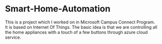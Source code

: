 # Smart-Home-Automation
This is a project which I worked on in Microsoft Campus Connect Program. It is based on Internet Of Things. The basic idea is that we are controlling all the home appliances with a touch of a few buttons through azure cloud service.
